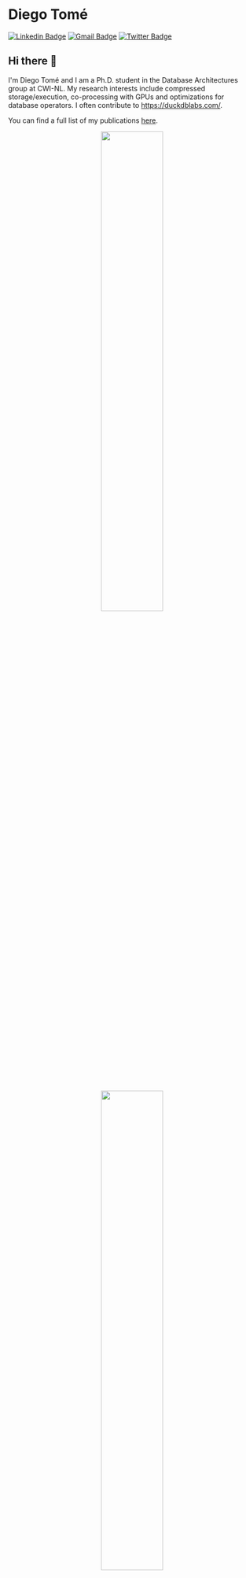 # Diego Tomé
[![Linkedin Badge](https://img.shields.io/badge/-diegotome-blue?style=flat-square&logo=Linkedin&logoColor=white&link=https://www.linkedin.com/in/diego-tom%C3%A9-31728230/)](https://www.linkedin.com/in/diego-tom%C3%A9-31728230/)
[![Gmail Badge](https://img.shields.io/badge/-diegogomest@gmail.com-c14438?style=flat-square&logo=Gmail&logoColor=white&link=mailto:diegogomest@gmail.com)](mailto:diegogomest@gmail.com)
[![Twitter Badge](https://img.shields.io/badge/-@Diegotome-1ca0f1?style=flat-square&labelColor=1ca0f1&logo=twitter&logoColor=white&link=https://twitter.com/Diegotome)](https://twitter.com/Diegotome)

## Hi there 👋
I'm Diego Tomé and I am a Ph.D. student in the Database Architectures group at CWI-NL. My research interests include compressed storage/execution, co-processing with GPUs and optimizations for database operators. I often contribute to https://duckdblabs.com/.

You can find a full list of my publications [here](https://diegomestre2.github.io/).

<div style="text-align: center">
  <a href="https://diegomestre2.github.io/diegomestre2/">
    <img src="https://github-readme-stats.vercel.app/api?username=diegomestre2&show_icons=true&include_all_commits=true%20&count_private=true&disable_animations=true" width="50%" height="auto">
  </a>
  <br>
  <a href="https://diegomestre2.github.io/diegomestre2/">
    <img src="https://github-readme-stats.vercel.app/api/top-langs/?username=diegomestre2&layout=compact&disable_animations=true&langs_count=6" width="50%" height="auto">
  </a>
</div>

[![Visits Badge](https://badges.pufler.dev/visits/diegomestre2/diegomestre2)](https://badges.pufler.dev)

- 🔭 Currently working on a novel compression framework and data-aware hash joins.
- 🌱 Continually studying Modern C++, and more recently, Julia
- 👯 Often contributing to open source projects like DuckDB
- 💬 Ask me about your data, and I will tell you who you are.
- 📫 How to reach me: diegogomest@gmail.com
- ⚡ Fun fact: My main superpower is giving advice.
